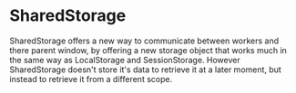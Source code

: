 # SharedStorage
SharedStorage offers a new way to communicate between workers and there parent window, by offering a new storage object that works much in the same way as LocalStorage and SessionStorage. However SharedStorage doesn't store it's data to retrieve it at a later moment, but instead to retrieve it from a different scope.
